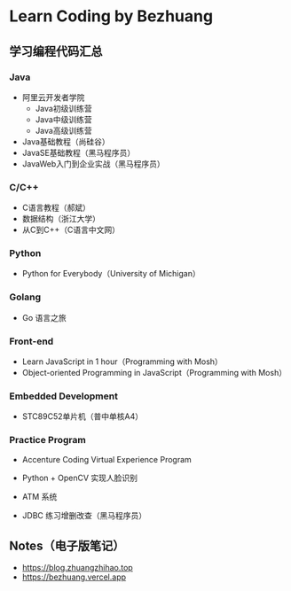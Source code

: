 # Learn Coding by Bezhuang

## 学习编程代码汇总 

### Java

- 阿里云开发者学院
  - Java初级训练营
  - Java中级训练营
  - Java高级训练营
- Java基础教程（尚硅谷）
- JavaSE基础教程（黑马程序员）
- JavaWeb入门到企业实战（黑马程序员）

### C/C++

- C语言教程（郝斌）
- 数据结构（浙江大学）
- 从C到C++（C语言中文网）

### Python

- Python for Everybody（University of Michigan）

### Golang

- Go 语言之旅

### Front-end

- Learn JavaScript in 1 hour（Programming with Mosh）
- Object-oriented Programming in JavaScript（Programming with Mosh）

### Embedded Development

- STC89C52单片机（普中单核A4）

### Practice Program

- Accenture Coding Virtual Experience Program

- Python + OpenCV 实现人脸识别
- ATM 系统
- JDBC 练习增删改查（黑马程序员）

## Notes（电子版笔记）

- https://blog.zhuangzhihao.top
- https://bezhuang.vercel.app

